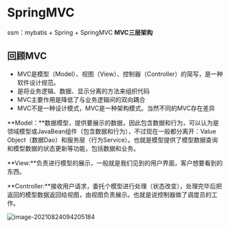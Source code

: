 # SpringMVC

ssm：mybatis + Spring + SpringMVC  **MVC三层架构**

## 回顾MVC

- MVC是模型（Model）、视图（View）、控制器（Controller）的简写，是一种软件设计规范。
- 是将业务逻辑、数据、显示分离的方法来组织代码
- MVC主要作用是降低了与业务逻辑间的双向耦合
- MVC不是一种设计模式，MVC是一种架构模式。当然不同的MVC存在差异



**Model：**数据模型，提供要展示的数据，因此包含数据和行为，可以认为是领域模型或JavaBean组件（包含数据和行为），不过现在一般都分离开：Value Object（数据Dao）和服务层（行为Service）。也就是模型提供了模型数据查询和模型数据的状态更新等功能，包括数据和业务。

**View:**负责进行模型的展示，一般就是我们见到的用户界面，客户想要看到的东西。

**Controller:**接收用户请求，委托个模型进行处理（状态改变），处理完毕后把返回的模型数据返回给视图，由视图负责展示。也就是说控制器做了调度员的工作。

![image-20210824094205184](C:\Users\feifeng.yang\AppData\Roaming\Typora\typora-user-images\image-20210824094205184.png)